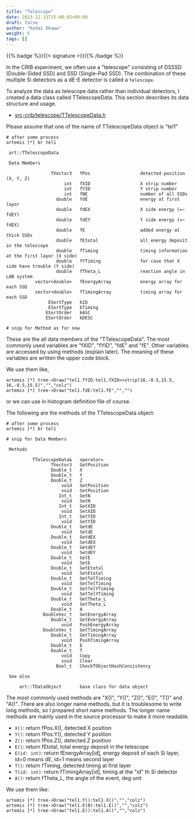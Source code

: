 ```yaml
---
title: "Telescope"
date: 2023-12-13T15:08:02+09:00
draft: false
author: "Kodai Okawa"
weight: 6
tags: []
---
```


{{% badge %}}{{< signature >}}{{% /badge %}}

In the CRIB experiment, we often use a "telescope" consisting of DSSSD (Double-Sided SSD) and SSD (Single-Pad SSD).
The combination of these multiple Si detectors as a dE-E detector is called a `telescope`.

To analyze the data as telescope data rather than individual detectors, I created a data class called TTelescopeData.
This section describes its data structure and usage.

- [src-crib/telescope/TTelescopeData.h](https://github.com/okawak/artemis_crib/blob/main/src-crib/telescope/TTelescopeData.h)


Please assume that one of the name of TTelescopeData object is "tel1"
```shell { wrap="false" } 
# after some process
artemis [*] br tel1

 art::TTelescopeData

 Data Members

                 TVector3   fPos                   detected position (X, Y, Z)
                      int   fXID                   X strip number
                      int   fYID                   Y strip number
                      int   fNE                    number of all SSDs
                   double   fdE                    energy at first layor
                   double   fdEX                   X side energy (=~ fdEY)
                   double   fdEY                   Y side energy (=~ fdEX)
                   double   fE                     added energy at thick SSDs
                   double   fEtotal                all energy deposit in the telescope
                   double   fTiming                timing information at the first layor (X side)
                   double   fYTiming               for case that X side have trouble (Y side)
                   double   fTheta_L               reaction angle in LAB system
           vector<double>   fEnergyArray           energy array for each SSD
           vector<double>   fTimingArray           timing array for each SSD
                ESortType   kID
                ESortType   kTiming
               ESortOrder   kASC
               ESortOrder   kDESC

# snip for Method as for now
```
These are the all data members of the "TTelescopeData".
The most commonly used variables are "fXID", "fYID", "fdE" and "fE".
Other variables are accessed by using methods (explain later).
The meaning of these variables are written the upper code block.

We use them like,
```shell { wrap="false" }
artemis [*] tree->Draw("tel1.fYID:tel1.fXID>>strip(16,-0.5,15.5, 16,-0.5,15.5)","","colz")
artemis [*] tree->Draw("tel1.fdE:tel1.fE","","")
```
or we can use in histogram definition file of course.

The following are the methods of the TTelescopeData object:
```shell { wrap="false" }
# after some process
artemis [*] br tel1

# snip for Data Members

 Methods

          TTelescopeData&   operator=
                 TVector3   GetPosition
                 Double_t   X
                 Double_t   Y
                 Double_t   Z
                     void   SetPosition
                     void   SetPosition
                    Int_t   GetN
                     void   SetN
                    Int_t   GetXID
                     void   SetXID
                    Int_t   GetYID
                     void   SetYID
                 Double_t   GetdE
                     void   SetdE
                 Double_t   GetdEX
                     void   SetdEX
                 Double_t   GetdEY
                     void   SetdEY
                 Double_t   GetE
                     void   SetE
                 Double_t   GetEtotal
                     void   SetEtotal
                 Double_t   GetTelTiming
                     void   SetTelTiming
                 Double_t   GetTelYTiming
                     void   SetTelYTiming
                 Double_t   GetTheta_L
                     void   SetTheta_L
                 Double_t   A
              DoubleVec_t   GetEnergyArray
                 Double_t   GetEnergyArray
                     void   PushEnergyArray
              DoubleVec_t   GetTimingArray
                 Double_t   GetTimingArray
                     void   PushTimingArray
                 Double_t   E
                 Double_t   T
                     void   Copy
                     void   Clear
                   Bool_t   CheckTObjectHashConsistency

 See also

     art::TDataObject       base class for data object
```

The most commonly used methods are "X()", "Y()", "Z()", "E()", "T()" and "A()".
There are also longer name methods, but it is troublesome to write long methods, so I prepared short name methods.
The longer name methods are mainly used in the source processor to make it more readable.

- `X()`: return fPos.X(), detected X position
- `Y()`: return fPos.Y(), detected Y position
- `Z()`: return fPos.Z(), detected Z position
- `E()`: return fEtotal, total energy deposit in the telescope
- `E(id: int)`: return fEnergyArray[id], energy deposit of each Si layer, id=0 means dE, id=1 means second layer
- `T()`: return fTiming, detected timing at first layer
- `T(id: int)`: return fTimingArray[id], timing at the "id" th Si detector
- `A()`: return fTheta_L, the angle of the event, deg unit

We use them like:
```shell { wrap="false" }
artemis [*] tree->Draw("tel1.Y():tel1.X()","","colz")
artemis [*] tree->Draw("tel1.E(0):tel1.E()","","colz")
artemis [*] tree->Draw("tel1.E():tel1.A()","","colz")
```



